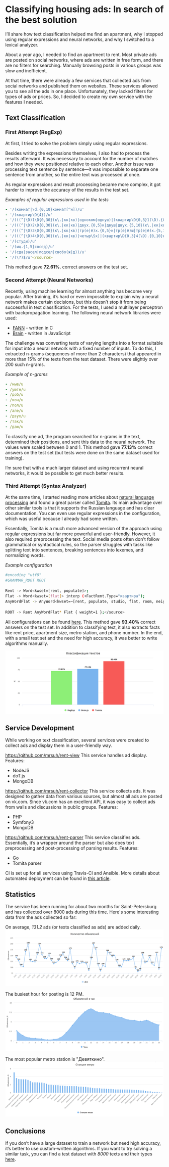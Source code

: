 # Classifying housing ads: In search of the best solution

I’ll share how text classification helped me find an apartment, why I stopped using regular expressions and neural networks, and why I switched to a lexical analyzer.

About a year ago, I needed to find an apartment to rent. Most private ads are posted on social networks, where ads are written in free form, and there are no filters for searching. Manually browsing posts in various groups was slow and inefficient.

At that time, there were already a few services that collected ads from social networks and published them on websites. These services allowed you to see all the ads in one place. Unfortunately, they lacked filters for types of ads or prices. So, I decided to create my own service with the features I needed.

## Text Classification

### First Attempt (RegExp)

At first, I tried to solve the problem simply using regular expressions.

Besides writing the expressions themselves, I also had to process the results afterward. It was necessary to account for the number of matches and how they were positioned relative to each other. Another issue was processing text sentence by sentence—it was impossible to separate one sentence from another, so the entire text was processed at once.

As regular expressions and result processing became more complex, it got harder to improve the accuracy of the results in the test set.

*Examples of regular expressions used in the tests*
```yaml
- '/(комнат|\d.{0,10}комнат[^н])/u'
- '/(квартир\D{4})/u'
- '/(((^|\D)1\D{0,30}(к\.|кк|кв)|одноком|однуш)|(квартир\D{0,3}1(\D).{0,10}комнатн))/u'
- '/(((^|\D)2\D{0,30}(к\.|кк|кв)|двух.{0,5}к|двуш|двух.{5,10}(к\.|кк|кв))|(квартир\D{0,3}2(\D).{0,10}комнатн))/u'
- '/(((^|\D)3\D{0,30}(к\.|кк|кв)|тр(е|ё)х.{0,5}к|тр(е|ё)ш|тр(е|ё)х.{5,10}(к\.|кк|кв))|(квартир\D{0,3}3(\D).{0,10}комнатн))/u'
- '/(((^|\D)4\D{0,30}(к\.|кк|кв)|четыр\Sх)|(квартир\D{0,3}4(\D).{0,10}комнатн))/u'
- '/(студи)/u'
- '/(ищ.{1,5}сосед)/u'
- '/(сда|засел|подсел|свобо(ж|д))/u'
- '/(\?)$/u'</source>
```

This method gave **72.61%.** correct answers on the test set.

### Second Attempt (Neural Networks)

Recently, using machine learning for almost anything has become very popular. After training, it’s hard or even impossible to explain why a neural network makes certain decisions, but this doesn’t stop it from being successful in text classification. For the tests, I used a multilayer perceptron with backpropagation learning.
The following neural network libraries were used:
* [FANN](http://leenissen.dk/fann/wp) - written in C
* [Brain](https://github.com/harthur/brain) - written in JavaScript

The challenge was converting texts of varying lengths into a format suitable for input into a neural network with a fixed number of inputs.
To do this, I extracted n-grams (sequences of more than 2 characters) that appeared in more than 15% of the texts from the test dataset. There were slightly over 200 such n-grams.

*Example of n-grams*
```yaml
- /ные/u
- /уютн/u
- /доб/u
- /кон/u
- /пол/u
- /але/u
- /двух/u
- /так/u
- /даю/u
```

To classify one ad, the program searched for n-grams in the text, determined their positions, and sent this data to the neural network. The values were scaled between 0 and 1.
This method gave **77.13%** correct answers on the test set (but tests were done on the same dataset used for training).

I’m sure that with a much larger dataset and using recurrent neural networks, it would be possible to get much better results.

### Third Attempt (Syntax Analyzer)

At the same time, I started reading more articles about [natural language processing](https://en.wikipedia.org/wiki/Natural_language_processing) and found a great parser called [Tomita](https://tech.yandex.ru/tomita). Its main advantage over other similar tools is that it supports the Russian language and has clear documentation. You can even use regular expressions in the configuration, which was useful because I already had some written.

Essentially, Tomita is a much more advanced version of the approach using regular expressions but far more powerful and user-friendly. However, it also required preprocessing the text. Social media posts often don't follow grammatical or syntactical rules, so the parser struggles with tasks like splitting text into sentences, breaking sentences into lexemes, and normalizing words.

*Example configuration*
```bash
#encoding "utf8"
#GRAMMAR_ROOT ROOT

Rent -> Word<kwset=[rent, populate]>;
Flat -> Word<kwset=[flat]> interp (+FactRent.Type="квартира");
AnyWordFlat -> AnyWord<kwset=~[rent, populate, studio, flat, room, neighbor, search, number, numeric]>;

ROOT -> Rent AnyWordFlat* Flat { weight=1 };</source>
```

All configurations can be found [here](https://github.com/mrsuh/rent-parser/tree/master/tomita). This method gave **93.40%** correct answers on the test set.
In addition to classifying text, it also extracts facts like rent price, apartment size, metro station, and phone number.
In the end, with a small test set and the need for high accuracy, it was better to write algorithms manually.

![](./images/image-0.png)

## Service Development

While working on text classification, several services were created to collect ads and display them in a user-friendly way.

https://github.com/mrsuh/rent-view
This service handles ad display.
Features:
* NodeJS
* doT.js
* MongoDB

https://github.com/mrsuh/rent-collector
This service collects ads. It was designed to gather data from various sources, but almost all ads are posted on vk.com. Since vk.com has an excellent API, it was easy to collect ads from walls and discussions in public groups.
Features:
* PHP
* Symfony3
* MongoDB

https://github.com/mrsuh/rent-parser
This service classifies ads. Essentially, it’s a wrapper around the parser but also does text preprocessing and post-processing of parsing results.
Features:
* Go
* Tomita parser

CI is set up for all services using Travis-CI and Ansible. More details about automated deployment can be found in [this article](https://mrsuh.com/articles/2017/continuous-delivery-with-travis-ci-and-ansible/).

## Statistics

The service has been running for about two months for Saint-Petersburg and has collected over 8000 ads during this time. Here's some interesting data from the ads collected so far:

On average, *131.2* ads (or texts classified as ads) are added daily.
![](./images/image-1.png)

The busiest hour for posting is 12 PM.
![](./images/image-2.png)

The most popular metro station is "Девяткино".
![](./images/image-3.png)

## Conclusions

If you don’t have a large dataset to train a network but need high accuracy, it’s better to use custom-written algorithms.
If you want to try solving a similar task, you can find a test dataset with *8000* texts and their types [here](https://github.com/mrsuh/rent-parser/tree/master/tests).
